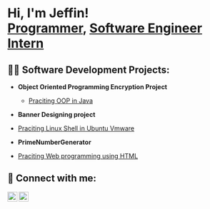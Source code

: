 <h1>Hi, I'm Jeffin! <br/><a href="https://github.com/Jones1906">Programmer</a>, <a href="https://www.linkedin.com/in/jeffin-tom-059a091a6/">Software Engineer Intern </a>

<h2>👨‍💻 Software Development Projects:</h2>

- <b>Object Oriented Programming Encryption Project</b>
  - [Praciting OOP in Java](https://github.com/Jones1906/Ciphers)

- <b>Banner Designing project</b>
 - [Praciting Linux Shell in Ubuntu Vmware](https://github.com/Jones1906/Banner)

- <b>PrimeNumberGenerator</b>
- [Praciting Web programming using HTML](https://github.com/Jones1906/PrimeNumberGen)


<h2> 🤳 Connect with me:</h2>

[<img align="left" alt="JoshMadakor | LinkedIn" width="22px" src="https://cdn.jsdelivr.net/npm/simple-icons@v3/icons/linkedin.svg" />][linkedin]
[<img align="left" alt="JoshMadakor | Instagram" width="22px" src="https://cdn.jsdelivr.net/npm/simple-icons@v3/icons/instagram.svg" />][instagram]


[instagram]: https://www.instagram.com/the_jeffin_snapzz/
[linkedin]: https://linkedin.com/in/jeffin-tom-059a091a6/

<!--
**joshmadakor1/joshmadakor1** is a ✨ _special_ ✨ repository because its `README.md` (this file) appears on your GitHub profile.

Here are some ideas to get you started:

- 🔭 I’m currently working on ...
- 🌱 I’m currently learning ...
- 👯 I’m looking to collaborate on ...
- 🤔 I’m looking for help with ...
- 💬 Ask me about ...
- 📫 How to reach me: ...
- 😄 Pronouns: ...
- ⚡ Fun fact: ...
-->
